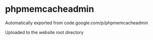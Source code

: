 # phpmemcacheadmin
Automatically exported from code.google.com/p/phpmemcacheadmin

Uploaded to the website root directory
